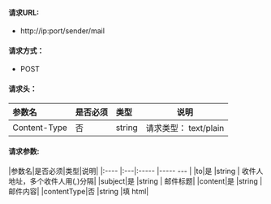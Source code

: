 #### 请求URL:

- http://ip:port/sender/mail

#### 请求方式：

- POST

#### 请求头：

|参数名|是否必须|类型|说明|
|:----    |:---|:----- |-----   |
|Content-Type |否  |string |请求类型： text/plain   |



#### 请求参数:

|参数名|是否必须|类型|说明|
|:----    |:---|:----- |----- ---  |
|to|是  |string | 收件人地址，多个收件人用(,)分隔|
|subject|是  |string | 邮件标题|
|content|是  |string | 邮件内容|
|contentType|否  |string |填 html|

